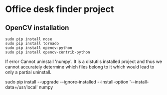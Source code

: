 # Office desk finder project

## OpenCV installation 

```
sudo pip install nose
sudo pip install tornado 
sudo pip install opencv-python
sudo pip install opencv-contrib-python
```

If error 
Cannot uninstall 'numpy'. It is a distutils installed project and thus we cannot accurately determine which files belong to it which would lead to only a partial uninstall.

sudo pip install --upgrade --ignore-installed --install-option '--install-data=/usr/local' numpy